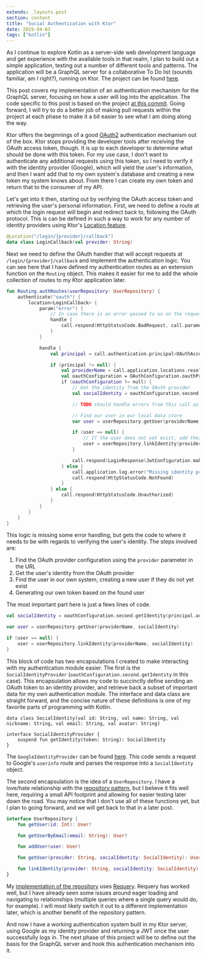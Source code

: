 ```yaml
---
extends: _layouts.post
section: content
title: "Social Authentication with Ktor"
date: 2019-04-03
tags: ["kotlin"]
---
```



As I continue to explore Kotlin as a server-side web development language and get experience with the
available tools in that realm, I plan to build out a simple application, testing out a number of different tools
and patterns. The application will be a GraphQL server for a collaborative To Do list (sounds familiar, am I right?),
running on Ktor. The project can be found [here](https://github.com/camuthig/ktor-social-graphql).

This post covers my implementation of an authentication mechanism for the GraphQL server, focusing on how a user will
log into the application. The code specific to this post is based on the project
[at this commit](https://github.com/camuthig/ktor-social-graphql/tree/49670770fcd30deaa53ff28d475cd2edf4c9bb2a). Going
forward, I will try to do a better job of making pull requests within the project at each phase to make it a bit easier
to see what I am doing along the way.


Ktor offers the beginnings of a good [OAuth2](https://ktor.io/servers/features/authentication/oauth.html) authentication
mechanism out of the box. Ktor stops providing the developer tools after receiving the OAuth access token, though. It
is up to each developer to determine what should be done with this token. For my use case, I don't want to authenticate any
additional requests using this token, so I need to verify it with the identity provider (Google), which will yield the
user's information, and then I want add that to my own system's database and creating a new token my system knows about. From
there I can create my own token and return that to the consumer of my API.

Let's get into it then, starting out by verifying the OAuth access token and retrieving the user's personal information.
First, we need to define a route at which the login request will begin and redirect back to, following the OAuth protocol.
This is can be defined in such a way to work for any number of identity providers using Ktor's [Location feature](https://ktor.io/servers/features/locations.html).

```kotlin
@Location("/login/{provider}/callback")
data class LoginCallback(val provider: String)
```

Next we need to define the OAuth handler that will accept requests at `/login/{provider}/callback` and implement the
authentication logic. You can see here that I have defined my authentication routes as an extension function on the
`Routing` object. This makes it easier for me to add the whole collection of routes to my Ktor application later.

```kotlin
fun Routing.authRoutes(userRepository: UserRepository) {
    authenticate("oauth") {
        location<LoginCallback> {
            param("error") {
                // In case there is an error passed to us on the request, handle it here
                handle {
                    call.respond(HttpStatusCode.BadRequest, call.parameters.getAll("error").orEmpty())
                }
            }

            handle {
                val principal = call.authentication.principal<OAuthAccessTokenResponse.OAuth2>()

                if (principal != null) {
                    val providerName = call.application.locations.resolve<LoginCallback>(LoginCallback::class, call).provider
                    val oauthConfiguration = OAuthConfiguration.oauthProviders[providerName]
                    if (oauthConfiguration != null) {
                        // Get the identity from the OAuth provider
                        val socialIdentity = oauthConfiguration.second.getIdentity(principal.accessToken)

                        // TODO should handle errors from this call as well

                        // Find our user in our local data store
                        var user = userRepository.getUser(providerName, socialIdentity)

                        if (user == null) {
                            // If the user does not yet exist, add their identity to our data store
                            user = userRepository.linkIdentity(providerName, socialIdentity)
                        }

                        call.respond(LoginResponse(JwtConfiguration.makeToken(user)))
                    } else {
                        call.application.log.error("Missing identity provider configuration for $providerName")
                        call.respond(HttpStatusCode.NotFound)
                    }
                } else {
                    call.respond(HttpStatusCode.Unauthorized)
                }
            }
        }
    }
}
```

This logic is missing some error handling, but gets the code to where it needs to be with regards to verifying the user's
identity. The steps involved are:

1. Find the OAuth provider configuration using the `provider` parameter in the URL
1. Get the user's identity from the OAuth provider
1. Find the user in our own system, creating a new user if they do not yet exist
1. Generating our own token based on the found user

The most important part here is just a fews lines of code.

```kotlin
val socialIdentity = oauthConfiguration.second.getIdentity(principal.accessToken)

var user = userRepository.getUser(providerName, socialIdentity)

if (user == null) {
    user = userRepository.linkIdentity(providerName, socialIdentity)
}
```

This block of code has two encapsulations I created to make interacting with my authentication module easier. The first
is the `SocialIdentityProvider` (`oauthConfiguration.second.getIdentity` in this case). This encapsulation allows my
code to succinctly define sending an OAuth token to an identity provider, and retrieve back a subset of important data for my
own authentication module. The interface and data class are straight forward, and the concise nature of these definitions is
one of my favorite parts of programming with Kotlin.

```
data class SocialIdentity(val id: String, val name: String, val nickname: String, val email: String, val avatar: String)

interface SocialIdentityProvider {
    suspend fun getIdentity(token: String): SocialIdentity
}
```

The `GoogleIdentityProvider` can be found [here](https://github.com/camuthig/ktor-social-graphql/blob/49670770fc/src/auth/social/GoogleIdentityProvider.kt). This code sends a request to Google's `userinfo` route and parses the response into a
`SocialIdentity` object.

The second encapsulation is the idea of a `UserRepository`. I have a love/hate relationship with the [repository pattern](https://martinfowler.com/eaaCatalog/repository.html),
but I believe it fits well here, requiring a small API footprint and allowing for easier
testing later down the road. You may notice that I don't use all of these functions yet, but I plan to going forward,
and we will get back to that in a later post.

```kotlin
interface UserRepository {
    fun getUser(id: Int): User?

    fun getUserByEmail(email: String): User?

    fun addUser(user: User)

    fun getUser(provider: String, socialIdentity: SocialIdentity): User?

    fun linkIdentity(provider: String, socialIdentity: SocialIdentity): User
}
```

My [implementation of the repository](https://github.com/camuthig/ktor-social-graphql/blob/49670770fc/src/auth/repository/RequeryUserRepository.kt)
uses [Requery](https://github.com/requery/requery). Requery has worked well, but I have already seen some issues around
eager loading and navigating to relationships (multiple queries where a single query would do, for example). I will most
likely switch it out to a different implementation later, which is another benefit of the repository pattern.

And now I have a working authentication system built in my Ktor server, using Google as my identity provider and returning a
JWT once the user successfully logs in. The next phase of this project will be to define out the basis for the GraphQL
server and hook this authentication mechanism into it.